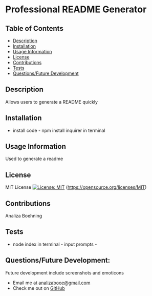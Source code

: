 # Professional README Generator

  ## Table of Contents
  - [Description](#description)
  - [Installation](#install)
  - [Usage Information](#usage)
  - [License](#license)
  - [Contributions](#contribution)
  - [Tests](#test)
  - [Questions/Future Development](#quesdev)

  ## Description
  Allows users to generate a README quickly

  ## Installation
  - install code - npm install inquirer in terminal

  ## Usage Information
  Used to generate a readme

  ## License
  MIT License
  [![License: MIT](https://img.shields.io/badge/License-MIT-yellow.svg)](https://opensource.org/licenses/MIT)
  (https://opensource.org/licenses/MIT)

  ## Contributions
  Analiza Boehning

  ## Tests
  - node index in terminal - input prompts - 

  ## Questions/Future Development:
  Future development include screenshots and emoticons
  - Email me at <analizabooe@gmail.com>
  - Check me out on [GitHub](https://github.com/analizajb)
  
  